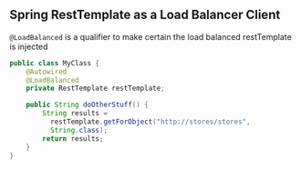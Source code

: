 ## Spring RestTemplate as a Load Balancer Client

`@LoadBalanced` is a qualifier to make certain the load balanced restTemplate is injected

```java
public class MyClass {
    @Autowired
    @LoadBalanced
    private RestTemplate restTemplate;

    public String doOtherStuff() {
        String results =
          restTemplate.getForObject("http://stores/stores",
          String.class);
        return results;
    }
}
```
